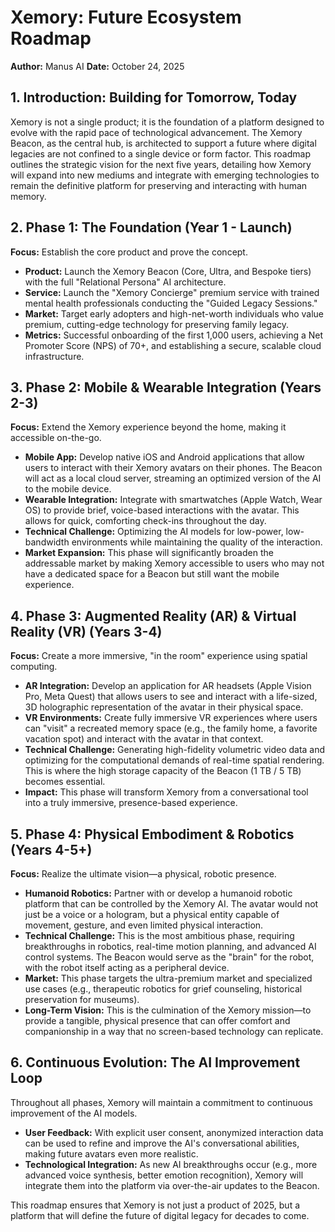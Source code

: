 # Xemory: Future Ecosystem Roadmap

**Author:** Manus AI
**Date:** October 24, 2025

## 1. Introduction: Building for Tomorrow, Today

Xemory is not a single product; it is the foundation of a platform designed to evolve with the rapid pace of technological advancement. The Xemory Beacon, as the central hub, is architected to support a future where digital legacies are not confined to a single device or form factor. This roadmap outlines the strategic vision for the next five years, detailing how Xemory will expand into new mediums and integrate with emerging technologies to remain the definitive platform for preserving and interacting with human memory.

## 2. Phase 1: The Foundation (Year 1 - Launch)

**Focus:** Establish the core product and prove the concept.

*   **Product:** Launch the Xemory Beacon (Core, Ultra, and Bespoke tiers) with the full "Relational Persona" AI architecture.
*   **Service:** Launch the "Xemory Concierge" premium service with trained mental health professionals conducting the "Guided Legacy Sessions."
*   **Market:** Target early adopters and high-net-worth individuals who value premium, cutting-edge technology for preserving family legacy.
*   **Metrics:** Successful onboarding of the first 1,000 users, achieving a Net Promoter Score (NPS) of 70+, and establishing a secure, scalable cloud infrastructure.

## 3. Phase 2: Mobile & Wearable Integration (Years 2-3)

**Focus:** Extend the Xemory experience beyond the home, making it accessible on-the-go.

*   **Mobile App:** Develop native iOS and Android applications that allow users to interact with their Xemory avatars on their phones. The Beacon will act as a local cloud server, streaming an optimized version of the AI to the mobile device.
*   **Wearable Integration:** Integrate with smartwatches (Apple Watch, Wear OS) to provide brief, voice-based interactions with the avatar. This allows for quick, comforting check-ins throughout the day.
*   **Technical Challenge:** Optimizing the AI models for low-power, low-bandwidth environments while maintaining the quality of the interaction.
*   **Market Expansion:** This phase will significantly broaden the addressable market by making Xemory accessible to users who may not have a dedicated space for a Beacon but still want the mobile experience.

## 4. Phase 3: Augmented Reality (AR) & Virtual Reality (VR) (Years 3-4)

**Focus:** Create a more immersive, "in the room" experience using spatial computing.

*   **AR Integration:** Develop an application for AR headsets (Apple Vision Pro, Meta Quest) that allows users to see and interact with a life-sized, 3D holographic representation of the avatar in their physical space.
*   **VR Environments:** Create fully immersive VR experiences where users can "visit" a recreated memory space (e.g., the family home, a favorite vacation spot) and interact with the avatar in that context.
*   **Technical Challenge:** Generating high-fidelity volumetric video data and optimizing for the computational demands of real-time spatial rendering. This is where the high storage capacity of the Beacon (1 TB / 5 TB) becomes essential.
*   **Impact:** This phase will transform Xemory from a conversational tool into a truly immersive, presence-based experience.

## 5. Phase 4: Physical Embodiment & Robotics (Years 4-5+)

**Focus:** Realize the ultimate vision—a physical, robotic presence.

*   **Humanoid Robotics:** Partner with or develop a humanoid robotic platform that can be controlled by the Xemory AI. The avatar would not just be a voice or a hologram, but a physical entity capable of movement, gesture, and even limited physical interaction.
*   **Technical Challenge:** This is the most ambitious phase, requiring breakthroughs in robotics, real-time motion planning, and advanced AI control systems. The Beacon would serve as the "brain" for the robot, with the robot itself acting as a peripheral device.
*   **Market:** This phase targets the ultra-premium market and specialized use cases (e.g., therapeutic robotics for grief counseling, historical preservation for museums).
*   **Long-Term Vision:** This is the culmination of the Xemory mission—to provide a tangible, physical presence that can offer comfort and companionship in a way that no screen-based technology can replicate.

## 6. Continuous Evolution: The AI Improvement Loop

Throughout all phases, Xemory will maintain a commitment to continuous improvement of the AI models.

*   **User Feedback:** With explicit user consent, anonymized interaction data can be used to refine and improve the AI's conversational abilities, making future avatars even more realistic.
*   **Technological Integration:** As new AI breakthroughs occur (e.g., more advanced voice synthesis, better emotion recognition), Xemory will integrate them into the platform via over-the-air updates to the Beacon.

This roadmap ensures that Xemory is not just a product of 2025, but a platform that will define the future of digital legacy for decades to come.
